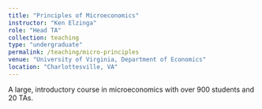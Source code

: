 ```yaml
---
title: "Principles of Microeconomics"
instructor: "Ken Elzinga"
role: "Head TA"
collection: teaching
type: "undergraduate"
permalink: /teaching/micro-principles
venue: "University of Virginia, Department of Economics"
location: "Charlottesville, VA"
---
```


A large, introductory course in microeconomics with over 900 students and 20 TAs.
